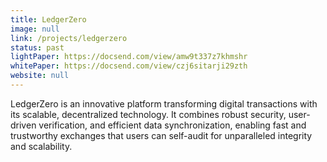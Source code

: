 ```yaml
---
title: LedgerZero
image: null
link: /projects/ledgerzero
status: past
lightPaper: https://docsend.com/view/amw9t337z7khmshr
whitePaper: https://docsend.com/view/czj6sitarji29zth
website: null
---
```


LedgerZero is an innovative platform transforming digital transactions with its scalable, decentralized technology. It combines robust security, user-driven verification, and efficient data synchronization, enabling fast and trustworthy exchanges that users can self-audit for unparalleled integrity and scalability.
